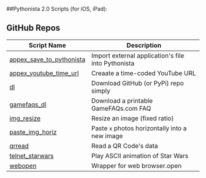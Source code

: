 ##Pythonista 2.0 Scripts (for iOS, iPad):

GitHub Repos
------------

| Script Name                         | Description   | 
| ----------------------------------- | ------------- | 
| [appex_save_to_pythonista][woo]     | Import external application's file into Pythonista |
| [appex_youtube_time_url][woo]       | Creaate a time-coded YouTube URL |
| [dl][woo]                           | Download GitHub (or PyPi) repo simply |
| [gamefaqs_dl][woo]                  | Download a printable GameFAQs.com FAQ |
| [img_resize][woo]                   | Resize an image (fixed ratio) |
| [paste_img_horiz][woo]              | Paste `x` photos horizontally into a new image |
| [qrread][woo]                       | Read a QR Code's data |
| [telnet_starwars][woo]              | Play ASCII animation of Star Wars |
| [webopen][woo]                      | Wrapper for web browser.open |	


[woo]: https://github.com/wizardofozzie

